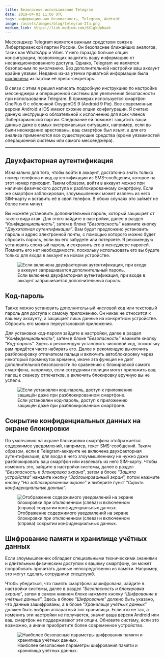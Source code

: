 ```yaml
---
title: Безопасное использование Telegram
date: 2019-04-03 11:00 UTC
tags: информационная безопасность, Telegram, Android
image: /assets/images/blog/telegram-2fa.png
medium_link: https://link.medium.com/6X1gkUphaab
---
```

Мессенджер Telegram является важным средством связи в Либертарианской партии
России. Он безопаснее ближайших аналогов, таких как WhatsApp и Viber. У него
гораздо больше опций конфигурации, позволяющих защитить вашу информацию
от несанкционированного доступа. Однако, Telegram не является безопасным
по умолчанию. Без дополнительной настройки ваш аккаунт крайне уязвим. Недавно
из-за утечки приватной информации была
[исключена](https://archive.libertarian-party.ru/news/zayavlenie-predsedatelya-fk-lpr-ob-isklyuchenii-iz-partii-soni-bleyd)
из партии её пресс-секретарь.

В связи с этим я решил написать подробную инструкцию по настройке мессенджера
и операционной системы для увеличения безопасности при использовании Telegram.
В примерах используется смартфон OnePlus 6 с оболочкой OxygenOS 9 (Android 9
Pie). Все современные версии Android и iOS имеют схожие опции конфигурации.
Я считаю данную инструкцию обязательной к исполнению для всех членов
Либертарианской партии. Следование ей поможет защитить ваши данные даже в самых
экстремальных ситуациях, например, если вы были неожиданно арестованы, ваш
смартфон был изъят, а для его анализа применяются все существующие средства
(кроме уязвимостей операционной системы или самого мессенджера).

---

Двухфакторная аутентификация
----------------------------

Изначально для того, чтобы войти в аккаунт, достаточно знать только номер
телефона и код аутентификации из SMS-сообщения, которое на этот номер приходит.
Таким образом, войти в аккаунт можно при наличии физического доступа
к разблокированному смартфону. Если же смартфон заблокирован, злоумышленник
может извлечь из него SIM-карту и вставить её в свой телефон. В обоих случаях
это займёт не более пяти минут.

Вы можете установить дополнительный пароль, который защищает от такого вида
атак. Для этого зайдите в настройки, далее в раздел “*Конфиденциальность*”,
затем в блоке “*Безопасность*” нажмите кнопку “*Двухэтапная аутентификация*”.
Вам будет предложено установить пароль и адрес электронной почты, с помощью
которого можно будет сбросить пароль, если вы его забудете или потеряете. Я
рекомендую установить сложный пароль и сохранить его в менеджере паролей.
Помнить его нет необходимости, поскольку использовать его вы будете только
для входа в аккаунт на новом устройстве.

<div class="d-flex justify-content-center">
 <figure class="cl-figure-nice">
  <img src="/assets/images/blog/telegram-2fa.png"
       alt="Если включена двухфакторная аутентификация, при входе в аккаунт запрашивается дополнительный пароль."/>
  <figcaption>
    Если включена двухфакторная аутентификация, при входе в аккаунт запрашивается дополнительный пароль.
  </figcaption>
 </figure>
</div>

Код-пароль
----------

Также можно установить дополнительный числовой код или текстовый пароль
для доступа к самому приложению. Он никак не относится к вашему аккаунту,
а защищает лишь данные на конкретном устройстве. Сбросить его можно
переустановкой приложения.

Для установки код-пароля зайдите в настройки, далее в раздел
“*Конфиденциальность*”, затем в блоке “*Безопасность*” нажмите кнопку
“*Код-пароль*”. Здесь я рекомендую установить числовой код, поскольку вам
придётся часто набирать его. Далее я рекомендую выключить разблокировку
отпечатком пальца и включить автоблокировку через некоторый промежуток времени,
иначе эта функция не даёт дополнительной безопасности по сравнению
с блокировкой самого смартфона, например, если сотрудники полиции могут
приложить ваш палец к сканеру отпечатков, а включить блокировку вручную вы
не успели.

<div class="d-flex justify-content-center">
 <figure class="cl-figure-nice">
  <img src="/assets/images/blog/telegram-pin.png"
       alt="Если установлен код-пароль, доступ к приложению защищён даже при разблокированном смартфоне."/>
  <figcaption>
    Если установлен код-пароль, доступ к приложению защищён даже при разблокированном смартфоне.
  </figcaption>
 </figure>
</div>

Сокрытие конфиденциальных данных на экране блокировки
-----------------------------------------------------

По умолчанию на экране блокировки смартфона отображается содержимое
уведомлений, например, текст SMS-сообщений. Таким образом, если
в Telegram-аккаунте не включена двухфакторная аутентификация, для входа в него
злоумышленнику не нужно даже разблокировать ваш смартфон или извлекать из него
SIM-карту. Чтобы изменить это, зайдите в настройки системы, далее в раздел
“*Безопасность и блокировка экрана*”, затем в блоке “*Защита устройства*”
нажмите кнопку “*Заблокированный экран*”, потом нажмите кнопку
“*На заблокированном экране*” и выберите пункт “*Скрыть конфиденциальные
данные*”.

<div class="d-flex justify-content-center">
 <figure class="cl-figure-nice">
  <img src="/assets/images/blog/android-lock-screen.png"
       alt="Отображение содержимого уведомлений на экране блокировки при отключенном (слева) и включенном (справа) сокрытии конфиденциальных данных."/>
  <figcaption>
    Отображение содержимого уведомлений на экране блокировки при отключенном (слева) и включенном (справа) сокрытии конфиденциальных данных.
  </figcaption>
 </figure>
</div>

Шифрование памяти и хранилище учётных данных
--------------------------------------------

Если злоумышленник обладает специальными техническими знаниями и длительным
физическим доступом к вашему смартфону, он может попробовать прочитать данные
непосредственно из памяти. Например, это могут сделать сотрудники спецслужб.

Чтобы убедиться, что память смартфона зашифрована, зайдите в настройки системы,
далее в раздел “*Безопасность и блокировка экрана*”, затем в самом нижнем блоке
нажмите кнопку “*Шифрование и учётные данные*”. Здесь в блоке “*Шифрование*”
должно быть указано, что данные зашифрованы, а в блоке “*Хранилище учётных
данных*” должен быть выбран аппаратный тип хранилища. Если это не так,
а изменить эти настройки не получается, значит ваша версия Android или ваш
смартфон не поддерживают эти опции. Обновите систему, если это возможно, а иначе
приобретите более современное устройство.

<div class="d-flex justify-content-center">
 <figure class="cl-figure-nice">
  <img src="/assets/images/blog/android-encryption-settings.png"
       alt="Наиболее безопасные параметры шифрования памяти и хранилища учётных данных."/>
  <figcaption>
    Наиболее безопасные параметры шифрования памяти и хранилища учётных данных.
  </figcaption>
 </figure>
</div>

